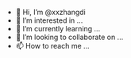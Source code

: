 - 👋 Hi, I’m @xxzhangdi
- 👀 I’m interested in ...
- 🌱 I’m currently learning ...
- 💞️ I’m looking to collaborate on ...
- 📫 How to reach me ...

<!---
xxzhangdi/xxzhangdi is a ✨ special ✨ repository because its `README.md` (this file) appears on your GitHub profile.
You can click the Preview link to take a look at your changes.
--->
